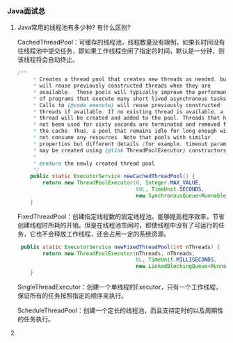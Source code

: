 ### Java面试总

1. Java常用的线程池有多少种? 有什么区别?

   CachedThreadPool：可缓存的线程池，线程数量没有限制，如果长时间没有往线程池中提交任务，即如果工作线程空闲了指定的时间，默认是一分钟，则该线程将会自动终止。

   ```java
   /**
        * Creates a thread pool that creates new threads as needed, but
        * will reuse previously constructed threads when they are
        * available.  These pools will typically improve the performance
        * of programs that execute many short-lived asynchronous tasks.
        * Calls to {@code execute} will reuse previously constructed
        * threads if available. If no existing thread is available, a new
        * thread will be created and added to the pool. Threads that have
        * not been used for sixty seconds are terminated and removed from
        * the cache. Thus, a pool that remains idle for long enough will
        * not consume any resources. Note that pools with similar
        * properties but different details (for example, timeout parameters)
        * may be created using {@link ThreadPoolExecutor} constructors.
        *
        * @return the newly created thread pool
        */
       public static ExecutorService newCachedThreadPool() {
           return new ThreadPoolExecutor(0, Integer.MAX_VALUE,
                                         60L, TimeUnit.SECONDS,
                                         new SynchronousQueue<Runnable>());
       }
   
   ```



   FixedThreadPool：创建指定线程数的固定线程池。能够提高程序效率，节省创建线程时所耗的开销。但是在线程池空闲时，即使线程中没有了可运行的任务，它也不会释放工作线程，还会占用一定的系统资源。

   ```java
    public static ExecutorService newFixedThreadPool(int nThreads) {
           return new ThreadPoolExecutor(nThreads, nThreads,
                                         0L, TimeUnit.MILLISECONDS,
                                         new LinkedBlockingQueue<Runnable>());
       }
   ```

   SingleThreadExecutor：创建一个单线程的Executor，只有一个工作线程，保证所有的任务按照指定的顺序来执行。

   ScheduleThreadPool：创建一个定长的线程池，而且支持定时的以及周期性的任务执行。

2. 

